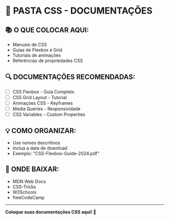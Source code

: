 # 🎨 PASTA CSS - DOCUMENTAÇÕES

## 📚 **O QUE COLOCAR AQUI:**
- Manuais de CSS
- Guias de Flexbox e Grid
- Tutoriais de animações
- Referências de propriedades CSS

## 🔍 **DOCUMENTAÇÕES RECOMENDADAS:**
- [ ] CSS Flexbox - Guia Completo
- [ ] CSS Grid Layout - Tutorial
- [ ] Animações CSS - Keyframes
- [ ] Media Queries - Responsividade
- [ ] CSS Variables - Custom Properties

## 💡 **COMO ORGANIZAR:**
- Use nomes descritivos
- Inclua a data de download
- Exemplo: "CSS-Flexbox-Guide-2024.pdf"

## 📖 **ONDE BAIXAR:**
- MDN Web Docs
- CSS-Tricks
- W3Schools
- freeCodeCamp

---
**Coloque suas documentações CSS aqui! 🎨**
